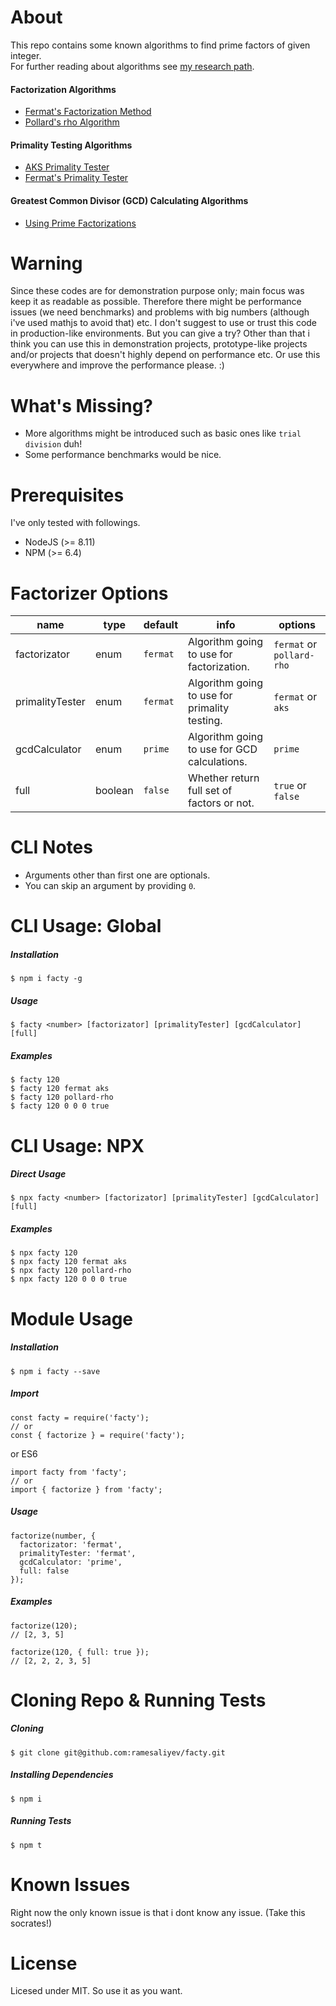 # About 
This repo contains some known algorithms to find prime factors of given integer.  
For further reading about algorithms see [my research path](/RESEARCH_PATH.md).

#### Factorization Algorithms
  - [Fermat's Factorization Method](https://www.wikiwand.com/en/Fermat%27s_factorization_method)
  - [Pollard's rho Algorithm](https://www.wikiwand.com/en/Pollard%27s_rho_algorithm)

#### Primality Testing Algorithms
  - [AKS Primality Tester](https://www.wikiwand.com/en/AKS_primality_test)
  - [Fermat's Primality Tester](https://www.wikiwand.com/en/Fermat_primality_test)

#### Greatest Common Divisor (GCD) Calculating Algorithms
  - [Using Prime Factorizations](https://www.wikiwand.com/en/Greatest_common_divisor#/Using_prime_factorizations)

# Warning 
Since these codes are for demonstration purpose only; main focus was keep it as readable as possible. Therefore there might be performance issues (we need benchmarks) and problems with big numbers (although i've used mathjs to avoid that) etc. I don't suggest to use or trust this code in production-like environments. But you can give a try? Other than that i think you can use this in demonstration projects, prototype-like projects and/or projects that doesn't highly depend on performance etc. Or use this everywhere and improve the performance please. :)

# What's Missing?
- More algorithms might be introduced such as basic ones like `trial division` duh!
- Some performance benchmarks would be nice.

# Prerequisites
I've only tested with followings.
- NodeJS (>= 8.11)
- NPM (>= 6.4)

# Factorizer Options
|name|type|default|info|options |
|---|---|---|---|---|
|factorizator|enum|`fermat`|Algorithm going to use for factorization.|`fermat` or `pollard-rho`|
|primalityTester|enum|`fermat`|Algorithm going to use for primality testing. |`fermat` or `aks`|
|gcdCalculator|enum|`prime`|Algorithm going to use for GCD calculations.|`prime`|
|full|boolean|`false`|Whether return full set of factors or not.|`true` or `false`|

# CLI Notes
- Arguments other than first one are optionals.
- You can skip an argument by providing `0`.

# CLI Usage: Global
##### Installation
    $ npm i facty -g
##### Usage
    $ facty <number> [factorizator] [primalityTester] [gcdCalculator] [full]
##### Examples
    $ facty 120
    $ facty 120 fermat aks
    $ facty 120 pollard-rho
    $ facty 120 0 0 0 true
  
# CLI Usage: NPX
##### Direct Usage
    $ npx facty <number> [factorizator] [primalityTester] [gcdCalculator] [full]
##### Examples
    $ npx facty 120
    $ npx facty 120 fermat aks
    $ npx facty 120 pollard-rho
    $ npx facty 120 0 0 0 true

# Module Usage
##### Installation
    $ npm i facty --save
##### Import
    const facty = require('facty');
    // or
    const { factorize } = require('facty');
or ES6

    import facty from 'facty';
    // or
    import { factorize } from 'facty';
##### Usage
    factorize(number, {
      factorizator: 'fermat',
      primalityTester: 'fermat',
      gcdCalculator: 'prime',
      full: false
    });

##### Examples
    factorize(120);
    // [2, 3, 5]

    factorize(120, { full: true });
    // [2, 2, 2, 3, 5]

# Cloning Repo & Running Tests
##### Cloning
    $ git clone git@github.com:ramesaliyev/facty.git
##### Installing Dependencies
    $ npm i
##### Running Tests
    $ npm t

# Known Issues
Right now the only known issue is that i dont know any issue. (Take this socrates!)

# License
Licesed under MIT. So use it as you want.